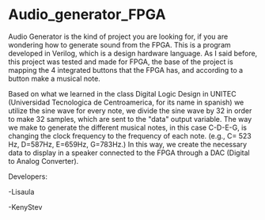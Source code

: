 # Audio_generator_FPGA

Audio Generator is the kind of project you are looking for, if you are wondering how to generate sound from the FPGA. 
This is a program developed in Verilog, which is a design hardware language. 
As I said before, this project was tested and made for FPGA, the base of the project is mapping the 4 integrated buttons that the FPGA has,
and according to a button make a musical note.

Based on what we learned in the class Digital Logic Design in UNITEC (Universidad Tecnologica de Centroamerica, for its name in spanish) 
we utilize the sine wave for every note, we divide the sine wave by 32 in order to make 32 samples, 
which are sent to the "data" output variable. 
The way we make to generate the different musical notes, in this case C-D-E-G, is changing the clock frequency to the frequency of each 
note. (e.g., C= 523 Hz, D=587Hz, E=659Hz, G=783Hz.) In this way, we create the necessary data to display in a speaker connected to the FPGA through a DAC (Digital to Analog Converter). 

Developers:

-Lisaula

-KenyStev

